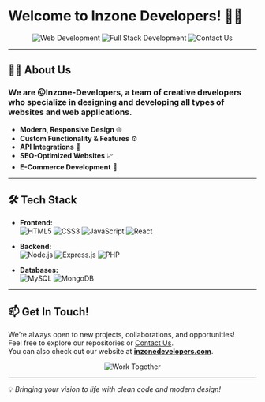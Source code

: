 # Welcome to Inzone Developers! 👋✨

<p align="center">
  <img src="https://img.shields.io/badge/Website-Development-blue?style=for-the-badge&logo=html5&logoColor=white" alt="Web Development" />
  <img src="https://img.shields.io/badge/Full--Stack-Development-green?style=for-the-badge&logo=node.js&logoColor=white" alt="Full Stack Development" />
  <img src="https://img.shields.io/badge/Contact-Us-orange?style=for-the-badge&logo=gmail&logoColor=white" alt="Contact Us" />
</p>

---

## 👨‍💻 About Us

### **We are @Inzone-Developers**, a team of creative developers who specialize in designing and developing all types of websites and web applications.

- **Modern, Responsive Design** 🌐
- **Custom Functionality & Features** ⚙️
- **API Integrations** 🔗
- **SEO-Optimized Websites** 📈
- **E-Commerce Development** 🛒

---

## 🛠️ **Tech Stack**
  
- **Frontend:**  
  <img src="https://img.shields.io/badge/HTML5-E34F26?style=for-the-badge&logo=html5&logoColor=white" alt="HTML5" /> 
  <img src="https://img.shields.io/badge/CSS3-1572B6?style=for-the-badge&logo=css3&logoColor=white" alt="CSS3" /> 
  <img src="https://img.shields.io/badge/JavaScript-F7DF1E?style=for-the-badge&logo=javascript&logoColor=black" alt="JavaScript" /> 
  <img src="https://img.shields.io/badge/React-61DAFB?style=for-the-badge&logo=react&logoColor=black" alt="React" />

- **Backend:**  
  <img src="https://img.shields.io/badge/Node.js-339933?style=for-the-badge&logo=node.js&logoColor=white" alt="Node.js" />
  <img src="https://img.shields.io/badge/Express.js-000000?style=for-the-badge&logo=express&logoColor=white" alt="Express.js" />
  <img src="https://img.shields.io/badge/PHP-777BB4?style=for-the-badge&logo=php&logoColor=white" alt="PHP" />

- **Databases:**  
  <img src="https://img.shields.io/badge/MySQL-4479A1?style=for-the-badge&logo=mysql&logoColor=white" alt="MySQL" />
  <img src="https://img.shields.io/badge/MongoDB-47A248?style=for-the-badge&logo=mongodb&logoColor=white" alt="MongoDB" />

---

## 📫 **Get In Touch!**

We’re always open to new projects, collaborations, and opportunities!  
Feel free to explore our repositories or [Contact Us](mailto:contact@inzonedevelopers.com).  
You can also check out our website at **[inzonedevelopers.com](https://inzonedevelopers.com)**.

<p align="center">
  <img src="https://img.shields.io/badge/Let--Us--Work-Together-purple?style=for-the-badge&logo=Handshake&logoColor=white" alt="Work Together" />
</p>

---

💡 _Bringing your vision to life with clean code and modern design!_
